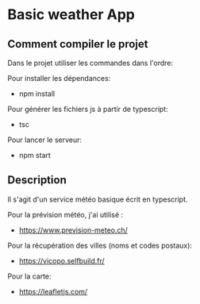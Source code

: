 # Basic weather App

## Comment compiler le projet

Dans le projet utiliser les commandes dans l'ordre:

Pour installer les dépendances: 

* npm install

Pour générer les fichiers js à partir de typescript:
* tsc

Pour lancer le serveur:

* npm start


## Description
Il s'agit d'un service météo basique écrit en typescript.
    
Pour la prévision météo, j'ai utilisé :
*   https://www.prevision-meteo.ch/

Pour la récupération des villes (noms et codes postaux):
*   https://vicopo.selfbuild.fr/

Pour la carte:
*   https://leafletjs.com/